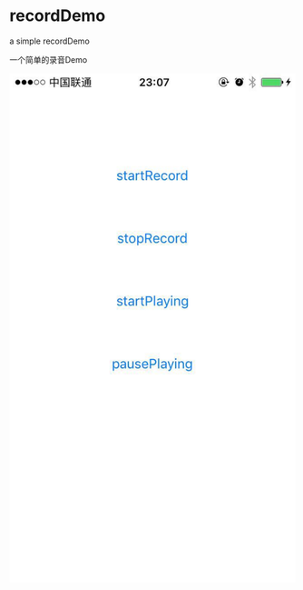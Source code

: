 # recordDemo
a simple recordDemo 

一个简单的录音Demo

![image](https://github.com/lfb-cd/recordDemo/blob/master/1445008077.jpeg)
